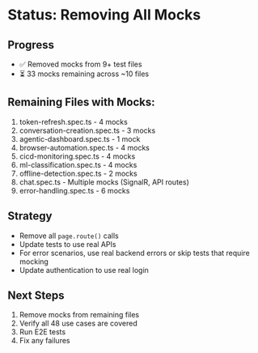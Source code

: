 # Status: Removing All Mocks

## Progress
- ✅ Removed mocks from 9+ test files
- ⏳ 33 mocks remaining across ~10 files

## Remaining Files with Mocks:
1. token-refresh.spec.ts - 4 mocks
2. conversation-creation.spec.ts - 3 mocks  
3. agentic-dashboard.spec.ts - 1 mock
4. browser-automation.spec.ts - 4 mocks
5. cicd-monitoring.spec.ts - 4 mocks
6. ml-classification.spec.ts - 4 mocks
7. offline-detection.spec.ts - 2 mocks
8. chat.spec.ts - Multiple mocks (SignalR, API routes)
9. error-handling.spec.ts - 6 mocks

## Strategy
- Remove all `page.route()` calls
- Update tests to use real APIs
- For error scenarios, use real backend errors or skip tests that require mocking
- Update authentication to use real login

## Next Steps
1. Remove mocks from remaining files
2. Verify all 48 use cases are covered
3. Run E2E tests
4. Fix any failures

